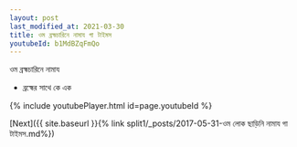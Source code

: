 ```yaml
---
layout: post
last_modified_at: 2021-03-30
title: ওম ব্রহ্মচারিনে নামায গা টাইমস
youtubeId: b1MdBZqFmQo
---
```

 
 
 ওম ব্রহ্মচারিনে নামায  
 
 -  ব্রহ্মের সাথে কে এক 
 
  
 
  
 
 
 
 
 
 


{% include youtubePlayer.html id=page.youtubeId %}
 
[Next]({{ site.baseurl }}{% link  split1/_posts/2017-05-31-ওম লোক ছাড়িনি নামায গা টাইমস.md%})
 
